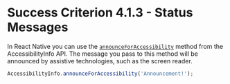 # Success Criterion 4.1.3 - Status Messages
In React Native you can use the [`announceForAccessibility`](https://reactnative.dev/docs/accessibilityinfo#announceforaccessibility) method from the AccessibilityInfo API. The message you pass to this method will be announced by assistive technologies, such as the screen reader.

```js
AccessibilityInfo.announceForAccessibility('Announcement!');
```